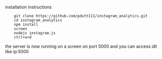 installation instructions

        git clone https://github.com/pdutt111/instagram_analytics.git
        cd instagram_analytics
        npm install
        screen
        nodejs instagram.js
        ctrl+a+d

the server is now running on a screen on port 5000 and you can access idt like ip:5000